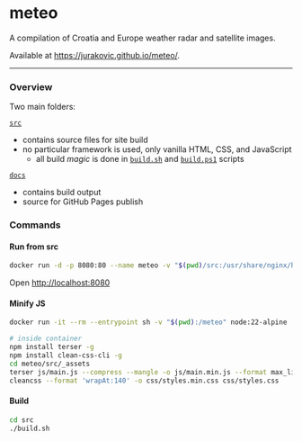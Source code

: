 
# meteo

A compilation of Croatia and Europe weather radar and satellite images.

Available at <https://jurakovic.github.io/meteo/>.

* * *

### Overview

Two main folders:

[`src`](./src)
- contains source files for site build
- no particular framework is used, only vanilla HTML, CSS, and JavaScript
	- all build *magic* is done in [`build.sh`](./src/build.sh) and [`build.ps1`](./src/build.ps1) scripts

[`docs`](./docs)
- contains build output
- source for GitHub Pages publish

### Commands

#### Run from src

```bash
docker run -d -p 8080:80 --name meteo -v "$(pwd)/src:/usr/share/nginx/html" nginx
```

Open <http://localhost:8080>

#### Minify JS

```bash
docker run -it --rm --entrypoint sh -v "$(pwd):/meteo" node:22-alpine

# inside container
npm install terser -g
npm install clean-css-cli -g
cd meteo/src/_assets
terser js/main.js --compress --mangle -o js/main.min.js --format max_line_len=140
cleancss --format 'wrapAt:140' -o css/styles.min.css css/styles.css
```

#### Build

```bash
cd src
./build.sh
```
